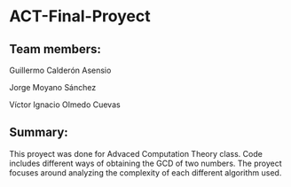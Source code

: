 # ACT-Final-Proyect

## Team members:

Guillermo Calderón Asensio

Jorge Moyano Sánchez

Víctor Ignacio Olmedo Cuevas

## Summary:

This proyect was done for Advaced Computation Theory class. Code includes different ways of obtaining the GCD of two numbers. 
The proyect focuses around analyzing the complexity of each different algorithm used.

